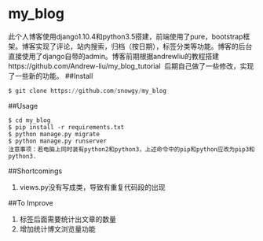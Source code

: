 # my_blog
此个人博客使用django1.10.4和python3.5搭建，前端使用了pure，bootstrap框架。博客实现了评论，站内搜索，归档（按日期），标签分类等功能。博客的后台直接使用了django自带的admin。博客前期根据andrewliu的教程搭建https://github.com/Andrew-liu/my_blog_tutorial  后期自己做了一些修改，实现了一些新的功能。
##Install
```python
$ git clone https://github.com/snowgy/my_blog
```
##Usage
```
$ cd my_blog
$ pip install -r requirements.txt 
$ python manage.py migrate
$ python manage.py runserver
注意事项：若电脑上同时装有python2和python3，上述命令中的pip和python应改为pip3和python3.
```
##Shortcomings
1. views.py没有写成类，导致有重复代码段的出现

##To Improve
1. 标签后面需要统计出文章的数量
2. 增加统计博文浏览量功能
